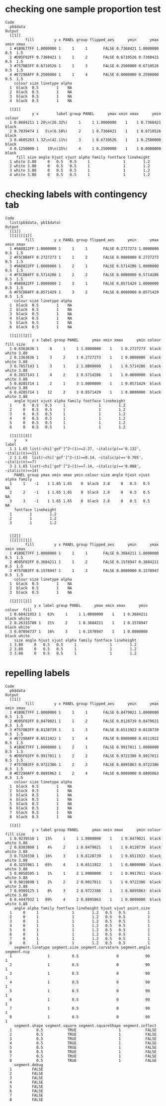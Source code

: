 # checking one sample proportion test

    Code
      pb$data
    Output
      [[1]]
             fill         y x PANEL group flipped_aes      ymin      ymax xmin xmax
      1 #1B9E77FF 1.0000000 1     1     1       FALSE 0.7368421 1.0000000  0.5  1.5
      2 #D95F02FF 0.7368421 1     1     2       FALSE 0.6710526 0.7368421  0.5  1.5
      3 #7570B3FF 0.6710526 1     1     3       FALSE 0.2500000 0.6710526  0.5  1.5
      4 #E7298AFF 0.2500000 1     1     4       FALSE 0.0000000 0.2500000  0.5  1.5
        colour size linetype alpha
      1  black  0.5        1    NA
      2  black  0.5        1    NA
      3  black  0.5        1    NA
      4  black  0.5        1    NA
      
      [[2]]
                y x        label group PANEL      ymax xmin xmax      ymin colour
      1 0.8684211 1 20\n(26.32%)     1     1 1.0000000    1    1 0.7368421  black
      2 0.7039474 1   5\n(6.58%)     2     1 0.7368421    1    1 0.6710526  black
      3 0.4605263 1 32\n(42.11%)     3     1 0.6710526    1    1 0.2500000  black
      4 0.1250000 1    19\n(25%)     4     1 0.2500000    1    1 0.0000000  black
         fill size angle hjust vjust alpha family fontface lineheight
      1 white 3.88     0   0.5   0.5     1               1        1.2
      2 white 3.88     0   0.5   0.5     1               1        1.2
      3 white 3.88     0   0.5   0.5     1               1        1.2
      4 white 3.88     0   0.5   0.5     1               1        1.2
      

# checking labels with contingency tab

    Code
      list(pb$data, pb1$data)
    Output
      [[1]]
      [[1]][[1]]
             fill         y x PANEL group flipped_aes      ymin      ymax xmin xmax
      1 #9A8822FF 1.0000000 1     1     1       FALSE 0.2727273 1.0000000  0.5  1.5
      2 #F5CDB4FF 0.2727273 1     1     2       FALSE 0.0000000 0.2727273  0.5  1.5
      3 #9A8822FF 1.0000000 1     2     1       FALSE 0.5714286 1.0000000  0.5  1.5
      4 #F5CDB4FF 0.5714286 1     2     2       FALSE 0.0000000 0.5714286  0.5  1.5
      5 #9A8822FF 1.0000000 1     3     1       FALSE 0.8571429 1.0000000  0.5  1.5
      6 #F5CDB4FF 0.8571429 1     3     2       FALSE 0.0000000 0.8571429  0.5  1.5
        colour size linetype alpha
      1  black  0.5        1    NA
      2  black  0.5        1    NA
      3  black  0.5        1    NA
      4  black  0.5        1    NA
      5  black  0.5        1    NA
      6  black  0.5        1    NA
      
      [[1]][[2]]
                y x label group PANEL      ymax xmin xmax      ymin colour  fill size
      1 0.6363636 1     8     1     1 1.0000000    1    1 0.2727273  black white 3.88
      2 0.1363636 1     3     2     1 0.2727273    1    1 0.0000000  black white 3.88
      3 0.7857143 1     3     1     2 1.0000000    1    1 0.5714286  black white 3.88
      4 0.2857143 1     4     2     2 0.5714286    1    1 0.0000000  black white 3.88
      5 0.9285714 1     2     1     3 1.0000000    1    1 0.8571429  black white 3.88
      6 0.4285714 1    12     2     3 0.8571429    1    1 0.0000000  black white 3.88
        angle hjust vjust alpha family fontface lineheight
      1     0   0.5   0.5     1               1        1.2
      2     0   0.5   0.5     1               1        1.2
      3     0   0.5   0.5     1               1        1.2
      4     0   0.5   0.5     1               1        1.2
      5     0   0.5   0.5     1               1        1.2
      6     0   0.5   0.5     1               1        1.2
      
      [[1]][[3]]
        y    x                                                              label
      1 1 1.65 list(~chi['gof']^2~(1)==2.27, ~italic(p)=='0.132', ~italic(n)==11)
      2 1 1.65  list(~chi['gof']^2~(1)==0.14, ~italic(p)=='0.705', ~italic(n)==7)
      3 1 1.65 list(~chi['gof']^2~(1)==7.14, ~italic(p)=='0.008', ~italic(n)==14)
        PANEL group ymax xmin xmax ymin colour size angle hjust vjust alpha family
      1     1    -1    1 1.65 1.65    0  black  2.8     0   0.5   0.5    NA       
      2     2    -1    1 1.65 1.65    0  black  2.8     0   0.5   0.5    NA       
      3     3    -1    1 1.65 1.65    0  black  2.8     0   0.5   0.5    NA       
        fontface lineheight
      1        1        1.2
      2        1        1.2
      3        1        1.2
      
      
      [[2]]
      [[2]][[1]]
             fill         y x PANEL group flipped_aes      ymin      ymax xmin xmax
      1 #1B9E77FF 1.0000000 1     1     1       FALSE 0.3684211 1.0000000  0.5  1.5
      2 #D95F02FF 0.3684211 1     1     2       FALSE 0.1578947 0.3684211  0.5  1.5
      3 #7570B3FF 0.1578947 1     1     3       FALSE 0.0000000 0.1578947  0.5  1.5
        colour size linetype alpha
      1  black  0.5        1    NA
      2  black  0.5        1    NA
      3  black  0.5        1    NA
      
      [[2]][[2]]
                 y x label group PANEL      ymax xmin xmax      ymin colour  fill
      1 0.68421053 1   63%     1     1 1.0000000    1    1 0.3684211  black white
      2 0.26315789 1   21%     2     1 0.3684211    1    1 0.1578947  black white
      3 0.07894737 1   16%     3     1 0.1578947    1    1 0.0000000  black white
        size angle hjust vjust alpha family fontface lineheight
      1 3.88     0   0.5   0.5     1               1        1.2
      2 3.88     0   0.5   0.5     1               1        1.2
      3 3.88     0   0.5   0.5     1               1        1.2
      
      

# repelling labels

    Code
      pb$data
    Output
      [[1]]
             fill         y x PANEL group flipped_aes      ymin      ymax xmin xmax
      1 #1B9E77FF 1.0000000 1     1     1       FALSE 0.8479021 1.0000000  0.5  1.5
      2 #D95F02FF 0.8479021 1     1     2       FALSE 0.8128739 0.8479021  0.5  1.5
      3 #7570B3FF 0.8128739 1     1     3       FALSE 0.6511922 0.8128739  0.5  1.5
      4 #E7298AFF 0.6511922 1     1     4       FALSE 0.0000000 0.6511922  0.5  1.5
      5 #1B9E77FF 1.0000000 1     2     1       FALSE 0.9917011 1.0000000  0.5  1.5
      6 #D95F02FF 0.9917011 1     2     2       FALSE 0.9722386 0.9917011  0.5  1.5
      7 #7570B3FF 0.9722386 1     2     3       FALSE 0.8895863 0.9722386  0.5  1.5
      8 #E7298AFF 0.8895863 1     2     4       FALSE 0.0000000 0.8895863  0.5  1.5
        colour size linetype alpha
      1  black  0.5        1    NA
      2  black  0.5        1    NA
      3  black  0.5        1    NA
      4  black  0.5        1    NA
      5  black  0.5        1    NA
      6  black  0.5        1    NA
      7  black  0.5        1    NA
      8  black  0.5        1    NA
      
      [[2]]
                y x label group PANEL      ymax xmin xmax      ymin colour  fill size
      1 0.9239510 1   15%     1     1 1.0000000    1    1 0.8479021  black white 3.88
      2 0.8303880 1    4%     2     1 0.8479021    1    1 0.8128739  black white 3.88
      3 0.7320330 1   16%     3     1 0.8128739    1    1 0.6511922  black white 3.88
      4 0.3255961 1   65%     4     1 0.6511922    1    1 0.0000000  black white 3.88
      5 0.9958505 1    1%     1     2 1.0000000    1    1 0.9917011  black white 3.88
      6 0.9819698 1    2%     2     2 0.9917011    1    1 0.9722386  black white 3.88
      7 0.9309125 1    8%     3     2 0.9722386    1    1 0.8895863  black white 3.88
      8 0.4447932 1   89%     4     2 0.8895863    1    1 0.0000000  black white 3.88
        angle alpha family fontface lineheight hjust vjust point.size
      1     0     1               1        1.2   0.5   0.5          1
      2     0     1               1        1.2   0.5   0.5          1
      3     0     1               1        1.2   0.5   0.5          1
      4     0     1               1        1.2   0.5   0.5          1
      5     0     1               1        1.2   0.5   0.5          1
      6     0     1               1        1.2   0.5   0.5          1
      7     0     1               1        1.2   0.5   0.5          1
      8     0     1               1        1.2   0.5   0.5          1
        segment.linetype segment.size segment.curvature segment.angle segment.ncp
      1                1          0.5                 0            90           1
      2                1          0.5                 0            90           1
      3                1          0.5                 0            90           1
      4                1          0.5                 0            90           1
      5                1          0.5                 0            90           1
      6                1          0.5                 0            90           1
      7                1          0.5                 0            90           1
      8                1          0.5                 0            90           1
        segment.shape segment.square segment.squareShape segment.inflect
      1           0.5           TRUE                   1           FALSE
      2           0.5           TRUE                   1           FALSE
      3           0.5           TRUE                   1           FALSE
      4           0.5           TRUE                   1           FALSE
      5           0.5           TRUE                   1           FALSE
      6           0.5           TRUE                   1           FALSE
      7           0.5           TRUE                   1           FALSE
      8           0.5           TRUE                   1           FALSE
        segment.debug
      1         FALSE
      2         FALSE
      3         FALSE
      4         FALSE
      5         FALSE
      6         FALSE
      7         FALSE
      8         FALSE
      

